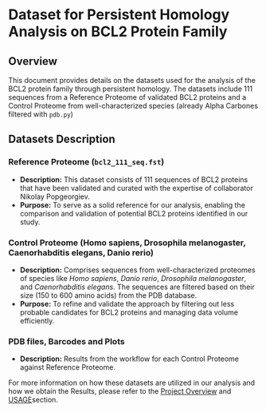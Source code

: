 # Dataset for Persistent Homology Analysis on BCL2 Protein Family

## Overview

This document provides details on the datasets used for the analysis of the BCL2 protein family through persistent homology. The datasets include 111 sequences from a Reference Proteome of validated BCL2 proteins and a Control Proteome from well-characterized species (already Alpha Carbones filtered with `pdb.py`)

## Datasets Description

### Reference Proteome (`bcl2_111_seq.fst`)
- **Description:** This dataset consists of 111 sequences of BCL2 proteins that have been validated and curated with the expertise of collaborator Nikolay Popgeorgiev.
- **Purpose:** To serve as a solid reference for our analysis, enabling the comparison and validation of potential BCL2 proteins identified in our study.

### Control Proteome (Homo sapiens, Drosophila melanogaster, Caenorhabditis elegans, Danio rerio)
- **Description:** Comprises sequences from well-characterized proteomes of species like *Homo sapiens*, *Danio rerio*, *Drosophila melanogaster*, and *Caenorhabditis elegans*. The sequences are filtered based on their size (150 to 600 amino acids) from the PDB database.
- **Purpose:** To refine and validate the approach by filtering out less probable candidates for BCL2 proteins and managing data volume efficiently.

### PDB files, Barcodes and Plots
- **Description:** Results from the workflow for each Control Proteome against Reference Proteome.

For more information on how these datasets are utilized in our analysis and how we obtain the Results, please refer to the [Project Overview](#project-overview) and [USAGE](#usage)section.
